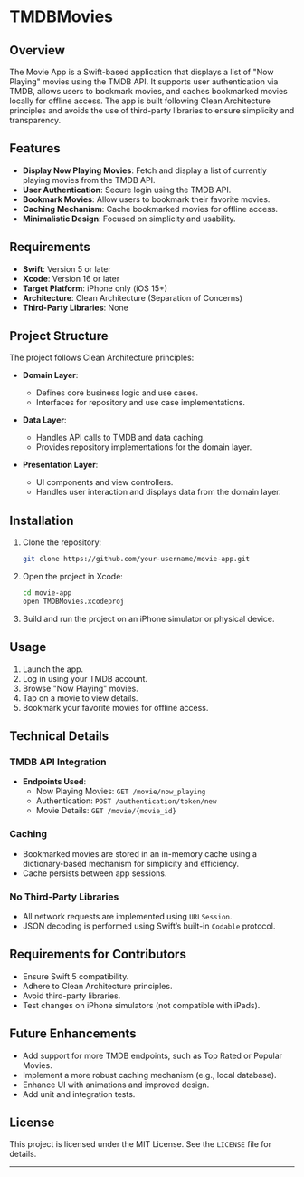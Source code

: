 
# TMDBMovies

## Overview
The Movie App is a Swift-based application that displays a list of "Now Playing" movies using the TMDB API. It supports user authentication via TMDB, allows users to bookmark movies, and caches bookmarked movies locally for offline access. The app is built following Clean Architecture principles and avoids the use of third-party libraries to ensure simplicity and transparency.

## Features
- **Display Now Playing Movies**: Fetch and display a list of currently playing movies from the TMDB API.
- **User Authentication**: Secure login using the TMDB API.
- **Bookmark Movies**: Allow users to bookmark their favorite movies.
- **Caching Mechanism**: Cache bookmarked movies for offline access.
- **Minimalistic Design**: Focused on simplicity and usability.

## Requirements
- **Swift**: Version 5 or later
- **Xcode**: Version 16 or later
- **Target Platform**: iPhone only (iOS 15+)
- **Architecture**: Clean Architecture (Separation of Concerns)
- **Third-Party Libraries**: None

## Project Structure
The project follows Clean Architecture principles:

- **Domain Layer**:
  - Defines core business logic and use cases.
  - Interfaces for repository and use case implementations.

- **Data Layer**:
  - Handles API calls to TMDB and data caching.
  - Provides repository implementations for the domain layer.

- **Presentation Layer**:
  - UI components and view controllers.
  - Handles user interaction and displays data from the domain layer.

## Installation
1. Clone the repository:
   ```bash
   git clone https://github.com/your-username/movie-app.git
   ```
2. Open the project in Xcode:
   ```bash
   cd movie-app
   open TMDBMovies.xcodeproj
   ```
3. Build and run the project on an iPhone simulator or physical device.

## Usage
1. Launch the app.
2. Log in using your TMDB account.
3. Browse "Now Playing" movies.
4. Tap on a movie to view details.
5. Bookmark your favorite movies for offline access.

## Technical Details
### TMDB API Integration
- **Endpoints Used**:
  - Now Playing Movies: `GET /movie/now_playing`
  - Authentication: `POST /authentication/token/new`
  - Movie Details: `GET /movie/{movie_id}`

### Caching
- Bookmarked movies are stored in an in-memory cache using a dictionary-based mechanism for simplicity and efficiency.
- Cache persists between app sessions.

### No Third-Party Libraries
- All network requests are implemented using `URLSession`.
- JSON decoding is performed using Swift’s built-in `Codable` protocol.

## Requirements for Contributors
- Ensure Swift 5 compatibility.
- Adhere to Clean Architecture principles.
- Avoid third-party libraries.
- Test changes on iPhone simulators (not compatible with iPads).

## Future Enhancements
- Add support for more TMDB endpoints, such as Top Rated or Popular Movies.
- Implement a more robust caching mechanism (e.g., local database).
- Enhance UI with animations and improved design.
- Add unit and integration tests.

## License
This project is licensed under the MIT License. See the `LICENSE` file for details.

---
